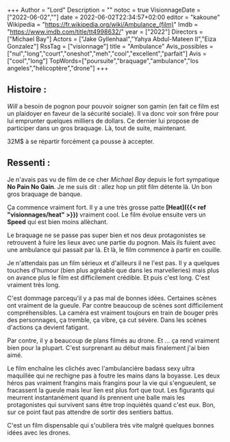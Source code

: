 +++
Author = "Lord"
Description = ""
notoc = true
VisionnageDate = ["2022-06-02",""]
date = 2022-06-02T22:34:57+02:00
editor = "kakoune"
Wikipedia = "https://fr.wikipedia.org/wiki/Ambulance_(film)"
Imdb = "https://www.imdb.com/title/tt4998632/"
year = ["2022"]
Directors = ["Michael Bay"]
Actors = ["Jake Gyllenhaal","Yahya Abdul-Mateen II","Eiza Gonzalez"]
RssTag = ["visionnage"]
title = "Ambulance"
Avis_possibles = ["nul","long","court","oneshot","meh","cool","excellent","parfait"]
Avis = ["cool","long"] 
TopWords=["poursuite","braquage","ambulance","los angeles","hélicoptère","drone"]
+++
## Histoire :
*Will* a besoin de pognon pour pouvoir soigner son gamin (en fait ce film est un plaidoyer en faveur de la sécurité sociale).
Il va donc voir son frêre pour lui emprunter quelques milliers de dollars.
Ce dernier lui propose de participer dans un gros braquage.
Là, tout de suite, maintenant.

32M$ à se répartir forcément ça pousse à accepter.

## Ressenti :
Je n'avais pas vu de film de ce cher *Michael Bay* depuis le fort sympatique **No Pain No Gain**.
Je me suis dit : allez hop un ptit film détente là.
Un bon gros braquage de banque.

Ça commence vraiment fort.
Il y a une très grosse patte **[Heat]({{< ref "visionnages/heat" >}})** vraiment cool.
Le film évolue ensuite vers un **Speed** qui est bien moins allèchant.

Le braquage ne se passe pas super bien et nos deux protagonistes se retrouvent à fuire les lieux avec une partie du pognon.
Mais ils fuient avec une ambulance qui passait par là.
Et là, le film commence à partir en couille.

Je n'attendais pas un film sérieux et d'ailleurs il ne l'est pas.
Il y a quelques touches d'humour (bien plus agréable que dans les marvelleries) mais plus on avance plus le film est difficilement crédible.
Et puis c'est long.
C'est vraiment très long.

C'est dommage parcequ'il y a pas mal de bonnes idées.
Certaines scènes ont vraiment de la gueule.
Par contre beaucoup de scènes sont difficilement compréhensibles.
La caméra est vraiment toujours en train de bouger près des personnages, ça tremble, ça vibre, ça cut sévère.
Dans les scènes d'actions ça devient fatigant.

Par contre, il y a beaucoup de plans filmés au drone.
Et … ça rend vraiment bien pour la plupart.
C'est surprenant au début mais finalement j'ai bien aimé.

Le film enchaîne les clichés avec l'ambulancière badass sexy ultra maquillée qui ne rechigne pas à foutre les mains dans la boyasse.
Les deux héros pas vraiment frangins mais frangins pour la vie qui s'engueulent, se fracassent la gueule mais leur lien est plus fort que tout.
Les figurants qui meurrent instantanément quand ils prennent une balle mais les protagonistes qui survivent sans être trop inquiétés quand c'est eux.
Bon, sur ce point faut pas attendre de sortir des sentiers battus.

C'est un film dispensable qui s'oubliera très vite malgré quelques bonnes idées avec les drones.
